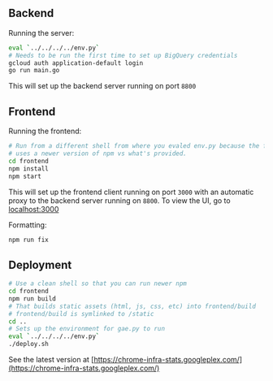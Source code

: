 ## Backend

Running the server:

```sh
eval `../../../../env.py`
# Needs to be run the first time to set up BigQuery credentials
gcloud auth application-default login
go run main.go
```

This will set up the backend server running on port `8800`

## Frontend

Running the frontend:

```sh
# Run from a different shell from where you evaled env.py because the frontend
# uses a newer version of npm vs what's provided.
cd frontend
npm install
npm start
```

This will set up the frontend client running on port `3000` with an automatic
proxy to the backend server running on `8800`.  To view the UI, go to
[localhost:3000](http://localhost:3000)

Formatting:

```sh
npm run fix
```

## Deployment

```sh
# Use a clean shell so that you can run newer npm
cd frontend
npm run build
# That builds static assets (html, js, css, etc) into frontend/build
# frontend/build is symlinked to /static
cd ..
# Sets up the environment for gae.py to run
eval `../../../../env.py`
./deploy.sh
```

See the latest version at [https://chrome-infra-stats.googleplex.com/](https://chrome-infra-stats.googleplex.com/)

